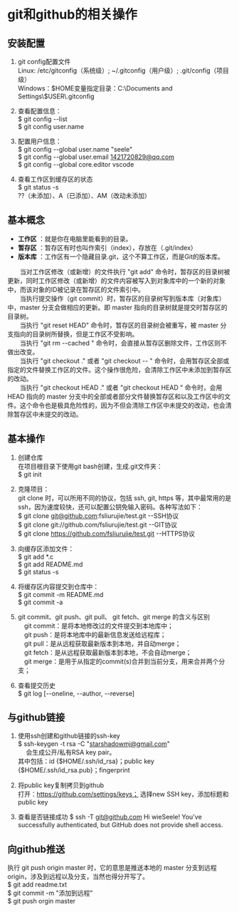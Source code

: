 # git和github的相关操作

## 安装配置
1. git config配置文件  
Linux: /etc/gitconfig（系统级）; ~/.gitconfig（用户级）; .git/config（项目级）  
Windows：\$HOME变量指定目录：C:\Documents and Settings\\$USER\\.gitconfig  

2. 查看配置信息：  
\$ git config --list  
\$ git config user.name  

3. 配置用户信息：  
\$ git config --global user.name "seele"  
\$ git config --global user.email 1421720829@qq.com  
\$ git config --global core.editor vscode  

4. 查看工作区到缓存区的状态  
\$ git status -s  
??（未添加）、A（已添加）、AM（改动未添加）  

## 基本概念
- **工作区** ：就是你在电脑里能看到的目录。
- **暂存区** ：暂存区有时也叫作索引（index），存放在（.git/index）
- **版本库** ：工作区有一个隐藏目录.git，这个不算工作区，而是Git的版本库。

&emsp;&emsp;当对工作区修改（或新增）的文件执行 "git add" 命令时，暂存区的目录树被更新，同时工作区修改（或新增）的文件内容被写入到对象库中的一个新的对象中，而该对象的ID被记录在暂存区的文件索引中。  
&emsp;&emsp;当执行提交操作（git commit）时，暂存区的目录树写到版本库（对象库）中，master 分支会做相应的更新。即 master 指向的目录树就是提交时暂存区的目录树。  
&emsp;&emsp;当执行 "git reset HEAD" 命令时，暂存区的目录树会被重写，被 master 分支指向的目录树所替换，但是工作区不受影响。  
&emsp;&emsp;当执行 "git rm --cached <file>" 命令时，会直接从暂存区删除文件，工作区则不做出改变。  
&emsp;&emsp;当执行 "git checkout ." 或者 "git checkout -- <file>" 命令时，会用暂存区全部或指定的文件替换工作区的文件。这个操作很危险，会清除工作区中未添加到暂存区的改动。  
&emsp;&emsp;当执行 "git checkout HEAD ." 或者 "git checkout HEAD <file>" 命令时，会用 HEAD 指向的 master 分支中的全部或者部分文件替换暂存区和以及工作区中的文件。这个命令也是极具危险性的，因为不但会清除工作区中未提交的改动，也会清除暂存区中未提交的改动。  

## 基本操作

1. 创建仓库  
在项目根目录下使用git bash创建，生成.git文件夹：  
\$ git init

2. 克隆项目：  
git clone 时，可以所用不同的协议，包括 ssh, git, https 等，其中最常用的是 ssh，因为速度较快，还可以配置公钥免输入密码。各种写法如下：  
\$ git clone git@github.com:fsliurujie/test.git         --SSH协议  
\$ git clone git://github.com/fsliurujie/test.git          --GIT协议  
\$ git clone https://github.com/fsliurujie/test.git      --HTTPS协议  

3. 向缓存区添加文件：  
\$ git add *.c  
\$ git add README.md  
\$ git status -s  

4. 将缓存区内容提交到仓库中：  
\$ git commit -m README.md  
\$ git commit -a  


5. git commit、git push、git pull、 git fetch、git merge 的含义与区别  
&emsp;git commit：是将本地修改过的文件提交到本地库中；  
&emsp;git push：是将本地库中的最新信息发送给远程库；  
&emsp;git pull：是从远程获取最新版本到本地，并自动merge；  
&emsp;git fetch：是从远程获取最新版本到本地，不会自动merge；  
&emsp;git merge：是用于从指定的commit(s)合并到当前分支，用来合并两个分支；  

6. 查看提交历史  
\$ git log [--oneline, --author, --reverse]  


## 与github链接
1. 使用ssh创建和github链接的ssh-key  
\$ ssh-keygen -t rsa -C "starshadowmj@gmail.com"  
&emsp; 会生成公开/私有RSA key pair。  
其中包括：id {\$HOME/.ssh/id_rsa}；public key {\$HOME/.ssh/id_rsa.pub}；fingerprint

2. 将public key复制拷贝到github  
打开：https://github.com/settings/keys；
选择new SSH key，添加标题和public key

3. 查看是否链接成功
\$ ssh -T git@github.com
Hi wieSeele! You've successfully authenticated, but GitHub does not provide shell access.

## 向github推送
执行 git push origin master 时，它的意思是推送本地的 master 分支到远程 origin，涉及到远程以及分支，当然也得分开写了。  
\$ git add readme.txt  
\$ git commit -m "添加到远程"  
\$ git push orgin master  